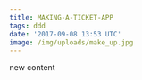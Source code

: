 ```yaml
---
title: MAKING-A-TICKET-APP
tags: ddd
date: '2017-09-08 13:53 UTC'
image: /img/uploads/make_up.jpg
---
```

new content
